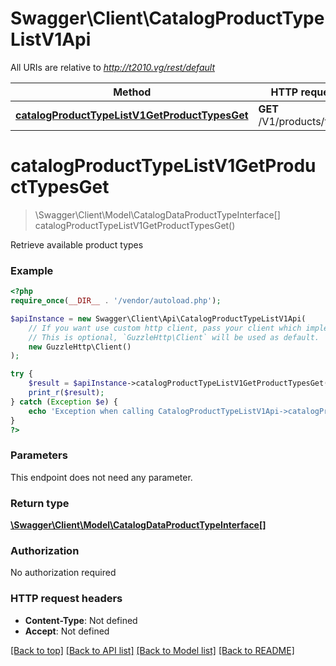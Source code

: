 # Swagger\Client\CatalogProductTypeListV1Api

All URIs are relative to *http://t2010.vg/rest/default*

Method | HTTP request | Description
------------- | ------------- | -------------
[**catalogProductTypeListV1GetProductTypesGet**](CatalogProductTypeListV1Api.md#catalogProductTypeListV1GetProductTypesGet) | **GET** /V1/products/types | 


# **catalogProductTypeListV1GetProductTypesGet**
> \Swagger\Client\Model\CatalogDataProductTypeInterface[] catalogProductTypeListV1GetProductTypesGet()



Retrieve available product types

### Example
```php
<?php
require_once(__DIR__ . '/vendor/autoload.php');

$apiInstance = new Swagger\Client\Api\CatalogProductTypeListV1Api(
    // If you want use custom http client, pass your client which implements `GuzzleHttp\ClientInterface`.
    // This is optional, `GuzzleHttp\Client` will be used as default.
    new GuzzleHttp\Client()
);

try {
    $result = $apiInstance->catalogProductTypeListV1GetProductTypesGet();
    print_r($result);
} catch (Exception $e) {
    echo 'Exception when calling CatalogProductTypeListV1Api->catalogProductTypeListV1GetProductTypesGet: ', $e->getMessage(), PHP_EOL;
}
?>
```

### Parameters
This endpoint does not need any parameter.

### Return type

[**\Swagger\Client\Model\CatalogDataProductTypeInterface[]**](../Model/CatalogDataProductTypeInterface.md)

### Authorization

No authorization required

### HTTP request headers

 - **Content-Type**: Not defined
 - **Accept**: Not defined

[[Back to top]](#) [[Back to API list]](../../README.md#documentation-for-api-endpoints) [[Back to Model list]](../../README.md#documentation-for-models) [[Back to README]](../../README.md)

